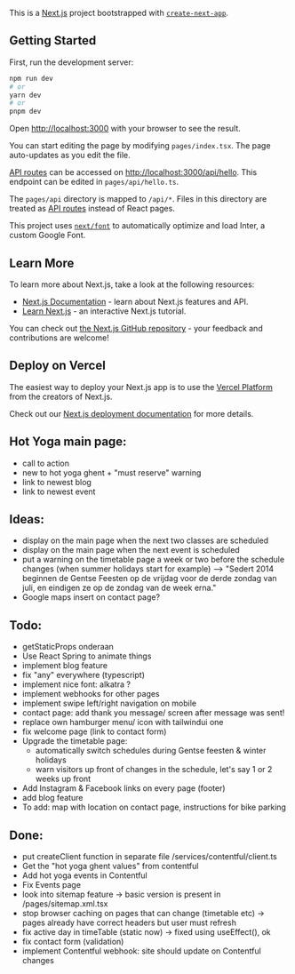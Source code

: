 This is a [Next.js](https://nextjs.org/) project bootstrapped with [`create-next-app`](https://github.com/vercel/next.js/tree/canary/packages/create-next-app).

## Getting Started

First, run the development server:

```bash
npm run dev
# or
yarn dev
# or
pnpm dev
```

Open [http://localhost:3000](http://localhost:3000) with your browser to see the result.

You can start editing the page by modifying `pages/index.tsx`. The page auto-updates as you edit the file.

[API routes](https://nextjs.org/docs/api-routes/introduction) can be accessed on [http://localhost:3000/api/hello](http://localhost:3000/api/hello). This endpoint can be edited in `pages/api/hello.ts`.

The `pages/api` directory is mapped to `/api/*`. Files in this directory are treated as [API routes](https://nextjs.org/docs/api-routes/introduction) instead of React pages.

This project uses [`next/font`](https://nextjs.org/docs/basic-features/font-optimization) to automatically optimize and load Inter, a custom Google Font.

## Learn More

To learn more about Next.js, take a look at the following resources:

- [Next.js Documentation](https://nextjs.org/docs) - learn about Next.js features and API.
- [Learn Next.js](https://nextjs.org/learn) - an interactive Next.js tutorial.

You can check out [the Next.js GitHub repository](https://github.com/vercel/next.js/) - your feedback and contributions are welcome!

## Deploy on Vercel

The easiest way to deploy your Next.js app is to use the [Vercel Platform](https://vercel.com/new?utm_medium=default-template&filter=next.js&utm_source=create-next-app&utm_campaign=create-next-app-readme) from the creators of Next.js.

Check out our [Next.js deployment documentation](https://nextjs.org/docs/deployment) for more details.

## Hot Yoga main page:
- call to action
- new to hot yoga ghent + "must reserve" warning
- link to newest blog
- link to newest event

## Ideas:
- display on the main page when the next two classes are scheduled
- display on the main page when the next event is scheduled
- put a warning on the timetable page a week or two before the schedule changes (when summer holidays start for example)
  --> "Sedert 2014 beginnen de Gentse Feesten op de vrijdag voor de derde zondag van juli, en eindigen ze op de zondag van de week erna."
- Google maps insert on contact page?

## Todo:
- getStaticProps onderaan
- Use React Spring to animate things
- implement blog feature
- fix "any" everywhere (typescript)
- implement nice font: alkatra ?
- implement webhooks for other pages
- implement swipe left/right navigation on mobile
- contact page: add thank you message/ screen after message was sent!
- replace own hamburger menu/ icon with tailwindui one
- fix welcome page (link to contact form)
- Upgrade the timetable page:
  - automatically switch schedules during Gentse feesten & winter holidays
  - warn visitors up front of changes in the schedule, let's say 1 or 2 weeks up front
- Add Instagram & Facebook links on every page (footer)
- add blog feature
- To add: map with location on contact page, instructions for bike parking

## Done:
- put createClient function in separate file /services/contentful/client.ts
- Get the "hot yoga ghent values" from contentful
- Add hot yoga events in Contentful
- Fix Events page
- look into sitemap feature -> basic version is present in /pages/sitemap.xml.tsx
- stop browser caching on pages that can change (timetable etc) -> pages already have correct headers but user must refresh
- fix active day in timeTable (static now) -> fixed using useEffect(), ok
- fix contact form (validation)
- implement Contentful webhook: site should update on Contentful changes


